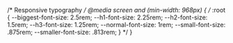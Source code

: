 /* Responsive typography */
@media screen and (min-width: 968px) {
    /* :root {
      --biggest-font-size: 2.5rem;
      --h1-font-size: 2.25rem;
      --h2-font-size: 1.5rem;
      --h3-font-size: 1.25rem;
      --normal-font-size: 1rem;
      --small-font-size: .875rem;
      --smaller-font-size: .813rem;
    } */
  }